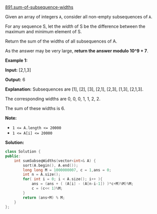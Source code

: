 [891.sum-of-subsequence-widths](https://leetcode.com/problems/sum-of-subsequence-widths/)  

Given an array of integers `A`, consider all non-empty subsequences of `A`.

For any sequence S, let the _width_ of S be the difference between the maximum and minimum element of S.

Return the sum of the widths of all subsequences of A. 

As the answer may be very large, **return the answer modulo 10^9 + 7**.

**Example 1:**

  
**Input:** \[2,1,3\]
  
**Output:** 6
  
**Explanation:** Subsequences are \[1\], \[2\], \[3\], \[2,1\], \[2,3\], \[1,3\], \[2,1,3\].
  
The corresponding widths are 0, 0, 0, 1, 1, 2, 2.
  
The sum of these widths is 6.
  

**Note:**

*   `1 <= A.length <= 20000`
*   `1 <= A[i] <= 20000`  



**Solution:**  

```cpp
class Solution {
public:
    int sumSubseqWidths(vector<int>& A) {
        sort(A.begin(), A.end());
        long long M = 1000000007, c = 1,ans = 0;
        int n = A.size();
        for( int i = 0; i < A.size(); i++ ){
            ans = (ans + ( (A[i] - (A[n-i-1]) )*c+M)%M)%M;
            c = (c<< 1)%M;
        }
        return (ans+M) % M;
    }
};
```
      